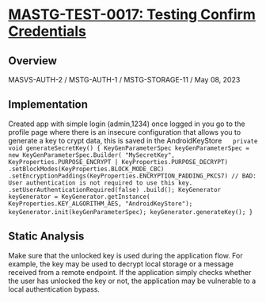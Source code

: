 # [MASTG-TEST-0017: Testing Confirm Credentials](https://mas.owasp.org/MASTG/tests/android/MASVS-AUTH/MASTG-TEST-0017/)
## Overview
MASVS-AUTH-2 / MSTG-AUTH-1 / MSTG-STORAGE-11 / May 08, 2023

## Implementation
Created app with simple login (admin,1234) once logged in you go to the profile page where there is an insecure configuration that allows you to generate a key to crypt data, this is saved in the AndroidKeyStore
` ` ` 
private void generateSecretKey() {
KeyGenParameterSpec keyGenParameterSpec = new KeyGenParameterSpec.Builder(
"MySecretKey",
KeyProperties.PURPOSE_ENCRYPT | KeyProperties.PURPOSE_DECRYPT)
.setBlockModes(KeyProperties.BLOCK_MODE_CBC)
.setEncryptionPaddings(KeyProperties.ENCRYPTION_PADDING_PKCS7)
// BAD: User authentication is not required to use this key.
.setUserAuthenticationRequired(false)
.build();
KeyGenerator keyGenerator = KeyGenerator.getInstance(
KeyProperties.KEY_ALGORITHM_AES, "AndroidKeyStore");
keyGenerator.init(keyGenParameterSpec);
keyGenerator.generateKey();
}
` ` ` 

## Static Analysis
Make sure that the unlocked key is used during the application flow. For example, the key may be used to decrypt local storage or a message received from a remote endpoint. If the application simply checks whether the user has unlocked the key or not, the application may be vulnerable to a local authentication bypass.
